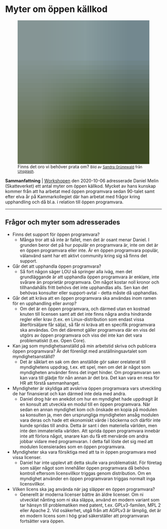 # Myter om öppen källkod

<figure>
  <img width="640" height="460"
  class="blurry-load" src="data:image/gif;base64,R0lGODlhAwACAPIFAD1KI0JSIWp2WXOIj4WVlYicngAAAAAAACH5BAAAAAAALAAAAAADAAIAAAMESDUSkAA7" data-large="https://source.unsplash.com/T43wMC8WzsQ" alt="Myter om öppen källkod"
/>
<figcaption>Finns det oro vi behöver prata om? <small>Bild av <a href="https://unsplash.com/@elmuff?utm_source=nosad&utm_medium=referral">Sandra Grünewald</a> från <a href="https://unsplash.com/?utm_source=your_app_name&utm_medium=referral">Unsplash</a>.</small> </figcaption>
</figure>

**Sammanfattning** | [Workshopen](https://youtu.be/jxxiqFyZhDU?t=1818) den 2020-10-06 adresserade Daniel Melin (Skatteverket) ett antal myter om öppen källkod. Mycket av hans kunskap kommer från att ha arbetat med öppen programvara sedan 90-talet samt efter elva år på Kammarkollegiet där han arbetat med frågor kring upphandling och då bl.a. i relation till öppen programvara.

<hr>

## Frågor och myter som adresserades

* Finns det support för öppen programvara?
   * Många tror att så inte är fallet, men det är osant menar Daniel. I grunden beror det på hur populär en programvara är, inte om det är en öppen programvara eller inte. Är en öppen programvara populär, välanvänd samt har ett aktivt community kring sig så finns det support.
* Går det att upphandla öppen programvara?
   * Så fort någon säger LOU så springer alla iväg, men det grundläggande är att upphandla öppen programvara är enklare, inte svårare än proprietär programvara. Om något kostar noll kronor och tillhandahålls fritt behövs det inte upphandlas alls. Sen kan det behövas konsulter eller support-avtal - detta måste då upphandlas.
* Går det att kräva att en öppen programvara ska användas inom ramen för en upphandling eller avrop?
   * Om det är en öppen programvara, och därmed utan en kostnad knuten till licensen samt att det inte finns några andra hindrande regler eller krav (t.ex. en Linux-distribution som endast vissa återförsäljare får sälja), så får ni kräva att en specifik programvara ska användas. Om det däremot gäller programvara där en viss del utgörs av öppen programvara och viss del inte kan det vara problematiskt (t.ex. Open Core).
* Kan jag som myndighetsanställd på min arbetstid skriva och publicera öppen programvara? Är det förenligt med anställningsavtalet som myndighetsanställd?
   * Det är såklart en sak om den anställde gör saker orelaterat till myndighetens uppdrag, t.ex. ett spel, men om det är något som myndigheten använder finns det inget hinder. Om programvaran  sen kan vara till glädje för nån annan är det bra. Det kan vara en resa för HR att förstå sammanhanget.
* Myndigheter är skyldiga att avskriva öppen programvara vars utveckling de har finansierat och kan därmed inte dela med andra.
   * Daniel drog här en anekdot om hur en myndighet hade uppdragit åt en konsult att utveckla en modul till en öppen programvara. När sedan en annan myndighet kom och önskade en kopia på modulen sa konsulten ja, men den ursprungliga myndigheten ansåg modulen vara deras och hade ett ekonomiskt värde i böckerna och därför inte kunde spridas till andra. Detta är sant i den materiella världen, men inte den immateriella världen. Att sprida öppen programvara innebär inte att förlora något, snarare kan du få ett mervärde om andra jobbar vidare med programvaran. I detta fall löste det sig med att modulen licensierades som en öppen programvara.
* Myndigheter ska vara försiktiga med att ta in öppen programvara med vissa licenser.
   * Daniel har inte upplevt att detta skulle vara problematiskt. För företag som säljer något som innehåller öppen programvara då behövs kontroll eftersom licensvillkor triggas genom distribution. Om en myndighet använder en öppen programvaran triggas normalt inga licensvillkor.
* Vilken licens ska jag använda när jag släpper en öppen programvara?
   * Generellt är moderna licenser bättre än äldre licenser. Om ni utvecklat nånting som ni ska släppa, använd en modern variant som tar hänsyn till problematiken med patent, t.ex. GPLv3-familen, MPL 2 eller Apache 2. Vid osäkerhet, utgå från att AGPLv3 är lämplig, det är en modern licens som i hög grad säkerställer att programvaran fortsätter vara öppen.